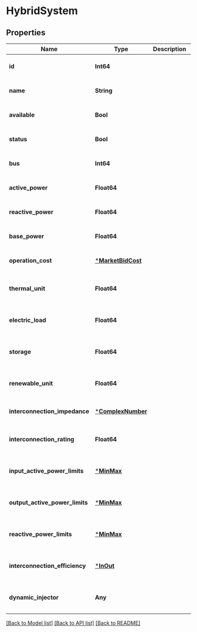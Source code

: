 # HybridSystem

## Properties

Name | Type | Description | Notes
------------ | ------------- | ------------- | -------------
**id** | **Int64** |  | [default to nothing]
**name** | **String** |  | [default to nothing]
**available** | **Bool** |  | [default to nothing]
**status** | **Bool** |  | [default to nothing]
**bus** | **Int64** |  | [default to nothing]
**active_power** | **Float64** |  | [default to nothing]
**reactive_power** | **Float64** |  | [default to nothing]
**base_power** | **Float64** |  | [default to nothing]
**operation_cost** | [***MarketBidCost**](MarketBidCost.md) |  | [default to nothing]
**thermal_unit** | **Float64** |  | [optional] [default to nothing]
**electric_load** | **Float64** |  | [optional] [default to nothing]
**storage** | **Float64** |  | [optional] [default to nothing]
**renewable_unit** | **Float64** |  | [optional] [default to nothing]
**interconnection_impedance** | [***ComplexNumber**](ComplexNumber.md) |  | [default to nothing]
**interconnection_rating** | **Float64** |  | [optional] [default to nothing]
**input_active_power_limits** | [***MinMax**](MinMax.md) |  | [optional] [default to nothing]
**output_active_power_limits** | [***MinMax**](MinMax.md) |  | [optional] [default to nothing]
**reactive_power_limits** | [***MinMax**](MinMax.md) |  | [optional] [default to nothing]
**interconnection_efficiency** | [***InOut**](InOut.md) |  | [optional] [default to nothing]
**dynamic_injector** | **Any** |  | [optional] [default to nothing]

[[Back to Model list]](../README.md#models) [[Back to API list]](../README.md#api-endpoints) [[Back to README]](../README.md)
